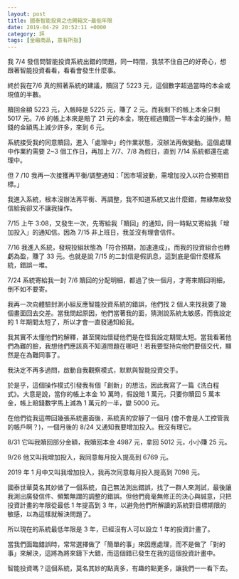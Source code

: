 ```yaml
---
layout: post
title: 國泰智能投資之也開箱文─最低年限
date: 2019-04-29 20:52:11 +0000
category: 評
tags: [金融商品, 意有所指]
---
```


我 7/4 發信問智能投資系統出錯的問題，同一時間，我禁不住自己的好奇心，想跟著智能投資看看，看看會發生什麼事。

終於我在7/6 真的照著系統的建議，贖回了 5223 元，這個數字超過當時的本金或現值的半數。

贖回金額 5223 元，入帳時是 5225 元，賺了 2 元。而我剩下的帳上本金只剩 5017 元。7/6 的帳上本來是賠了 21 元的本金，現在經過贖回一半本金的操作，賠錢的金額馬上減少許多，來到 6 元。

系統接受我的同意贖回，進入「處理中」的作業狀態，沒辦法再做變動。這個處理中作業約需要 2~3 個工作日，再加上 7/7、7/8 為假日，直到 7/14 系統都還在處理中。

但 7 /10 我再一次接獲再平衡/調整通知：「因市場波動，需增加投入以符合預期目標。」

我進入系統，根本沒辦法再平衡、再調整，我不知道系統又出什麼錯，無緣無故發信給我卻又不讓我操作。

7/15 上午 3:08，又發生一次，先寄給我「贖回」的通知，同一時點又寄給我「增加投入」的通知信。因為 7/15 非上班日，我並沒有理會信件。

7/16 我進入系統，發現投組狀態為「符合預期，加速達成」。而我的投資組合也轉虧為盈，賺了 33 元。也就是說 7/15 的二封信是假訊息，這到底是個什麼樣系統，錯誤一堆。

7/24 系統寄給我一封 7/6 贖回的分配明細，都過了快一個月，才寄來贖回明細，倒不如不要寄。

我再一次向體驗封測小組反應智能投資系統的錯誤，他們找 2 個人來找我要了幾個畫面回去交差。當我問起原因，他們當著我的面，猜測說系統太敏感，而我設定的 1 年期間太短了，所以才會一直發通知給我。

我其實不太懂他們的解釋，甚至開始懷疑他們是在怪我設定期間太短。當我看著他們為難的臉，我想他們應該真不知道問題在哪吧！若我要堅持向他們要個交代，顯然是在為難同事了。

我決定不再多過問，啟動自我觀察模式，默默與智能投資交手。

於是乎，這個操作模式引發我有個「創新」的想法，因此我寫了一篇《洗白程式》。大意是說，當你的帳上本金 10 萬時，假設賠 1 萬元，只要你贖回 5 萬本金，帳上賠錢數字馬上減為 1 萬元的一半，變 5000 元。

在他們從我這帶回幾張系統畫面後，系統真的安靜了一個月 (會不會是人工控管我的帳戶啊？)，一個月後的 8/24 又通知我要增加投入。我沒有理它。

8/31 它叫我贖回部分金額，我贖回本金 4987 元，拿回 5012 元，小小賺 25 元。

9/26 他又叫我增加投入，我同意每月投入提高到 6769 元。

2019 年 1 月中又叫我增加投入，我再次同意每月投入提高到 7098 元。

國泰世華莫名其妙做了一個系統，自己無法測出錯誤，找了一群人來測試，最後讓我測出廣發信件、頻繁無謂的調整的錯誤。但他們竟毫無修正的決心與誠意，只把投資計畫的年限從最低 1 年提高到 3 年，以避免他們所解讀的系統對目標期限的敏感，以為這樣就解決問題了。

所以現在的系統最低年限是 3 年，已經沒有人可以設立 1 年的投資計畫了。

當我們面臨錯誤時，常常選擇做了「簡單的事」來因應處理，而不是做了「對的事」來解決，這將為將來鑄下大錯，而這個錯已發生在我的這個投資計畫中。

智能投資嗎？這個系統，莫名其妙的點真多，有趣的點更多，讓我們一一看下去。
